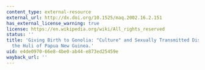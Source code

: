 ```yaml
---
content_type: external-resource
external_url: http://dx.doi.org/10.1525/maq.2002.16.2.151
has_external_license_warning: true
license: https://en.wikipedia.org/wiki/All_rights_reserved
status: ''
title: 'Giving Birth to Gonolia: "Culture" and Sexually Transmitted Disease among
  the Huli of Papua New Guinea.'
uid: e4de0970-66e8-4be0-ab44-e873ed25459e
wayback_url: ''
---
```

